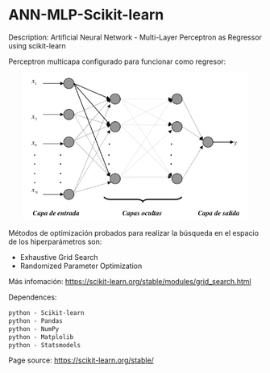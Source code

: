 # ANN-MLP-Scikit-learn

Description: Artificial Neural Network - Multi-Layer Perceptron as Regressor using scikit-learn 


Perceptron multicapa configurado para funcionar como regresor:
<p align="center">
  <img width=450 src="mlp-network.png"/>
 </p>


Métodos de optimización probados para realizar la búsqueda en el espacio de los hiperparámetros son:
* Exhaustive Grid Search
* Randomized Parameter Optimization

Más infomación: https://scikit-learn.org/stable/modules/grid_search.html

Dependences:

    python - Scikit-learn
    python - Pandas
    python - NumPy
    python - Matplolib
    python - Statsmodels



Page source:
 https://scikit-learn.org/stable/


